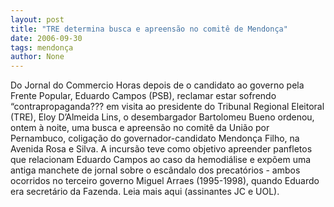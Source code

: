 ```yaml
---
layout: post
title: "TRE determina busca e apreensão no comitê de Mendonça"
date: 2006-09-30
tags: mendonça
author: None
---
```

Do Jornal do Commercio
Horas depois de o candidato ao governo pela Frente Popular, Eduardo Campos (PSB), reclamar estar sofrendo “contrapropaganda??? em visita ao presidente do Tribunal Regional Eleitoral (TRE), Eloy D’Almeida Lins, o desembargador Bartolomeu Bueno ordenou, ontem à noite, uma busca e apreensão no comitê da União por Pernambuco, coligação do governador-candidato Mendonça Filho, na Avenida Rosa e Silva. 
A incursão teve como objetivo apreender panfletos que relacionam Eduardo Campos ao caso da hemodiálise e expõem uma antiga manchete de jornal sobre o escândalo dos precatórios - ambos ocorridos no terceiro governo Miguel Arraes (1995-1998), quando Eduardo era secretário da Fazenda.
Leia mais aqui (assinantes JC e UOL). 